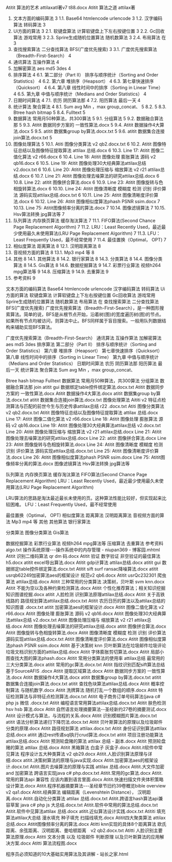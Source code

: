 Atitit 算法的艺术 attilaxatl著v7 t88.docx
Atitit 算法之道 attilax著

1. 文本方面的编码算法	3
1.1. Base64 htmlencode  urlencode	3
1.2. 汉字编码算法   转码算法	3
2. Ui方面的算法	3
2.1. 软键盘算法  计算软键盘上下左右按键位置	3
2.2. Gc回收算法 游戏常用	3
2.3. Sprire生成随机位置算法  随机数算法	3
2.4. 布局算法 在	3
3. 查找搜索算法 二分查找算法 BFS(广度优先搜索)	3
3.1. 广度优先搜索算法（Breadth-First-Search）	4
4. 通讯算法 互操作算法	4
5. 加解密算法 aes md5 3des	4
6. 排序算法	4
6.1. 第二部分（Part II） 排序与顺序统计（Sorting and Order Statistics）	4
6.2. 第六章 堆排序（Heapsort）	4
6.3. 第七章快速排序（Quicksort）	4
6.4. 第八章 线性时间中的排序（Sorting in Linear Time）	4
6.5. 第九章 中值与顺序统计（Medians and Order Statistics）	4
7. 日期时间算法	4
7.1. 农历 阴历算法那	4
7.2. 阳历算法  最后一天	4
8. 统计算法 聚合算法	4
8.1. Sum  avg Min ，max group_concat、	5
8.2. 	5
8.3. Btree  hash  bitmap	5
8.4. Fulltext	5
9. 数据算法 常用月50种算法，共300算法	5
9.1. 分组算法	5
9.2. 数据融合算法那	5
9.3. Atitit 数据同步方案的 一致性算法.docx	5
9.4. Atitit 数据操作4大算法.docx	5
9.5. atitit 数据集group by算法.docx.txt	5
9.6. atitit 数据集合连接join算法.docx.txt	5
10. 图像处理算法	5
10.1. Atiti 图像分类算法 v2 qb2.docx.txt	6
10.2. Atitit  图像特征总结以及图像特征提取算法 attilax 总结.docx	6
10.3. Line 17: Atitit 图像二值化算法 v2 r66.docx	6
10.4. Line 18: Atitit 图像处理  膨胀算法 源码 v2 qb16.docx	6
10.5. Line 19: Atitit 图像处理30大经典算法attilax总结 v2.docx.txt	6
10.6. Line 20: Atitit 图像处理压缩与 缩放算法 v2 r21 attilax总结.docx	6
10.7. Line 21: Atitit 图像处理去噪算法的研究attilax总结.docx	6
10.8. Line 22: atitit 图像拼合算法.docx	6
10.9. Line 23: Atitit 图像旋转与色相旋转算法.docx	6
10.10. Line 24: Atitit 图像清晰度 模糊度 检测 识别 评价算法 源码实现attilax总结.docx.txt	6
10.11. Line 25: Atitit 图像清晰度评价算法.docx	6
10.12. Line 26: Atitit 图像相似度算法phash PSNR ssim.docx	7
10.13. Line 75: Atitit图像频率分离的算法.docx	7
10.14. 图像滤镜算法	7
10.15. Hsv算法转换  jpg算法等	7
11. 队列算法 内存换页算法 缓存淘汰算法	7
11.1. FIFO算法(Second Chance Page Replacement Algorithm)	7
11.2. LRU：Least Recently Used，最近最少使用最久未使用算法(LRU Page Replacement Algorithm)	7
11.3. LFU：Least Frequently Used，最不经常使用	7
11.4. 最佳置换（Optimal， OPT)	7
12. 相似度算法 距离算法	8
12.1. 汉明距离算法	8
13. 音视频方面的算法	8
13.1. Mp3 mp4 等	8
14. 其他	8
14.1. 其他算法	8
14.2. 银行家算法	8
14.3. 分类算法	8
14.4. 图像分类算法	8
14.5. Gis算法	8
14.6. 数据挖掘算法	9
14.7. 彩票行业算法 视频h264  mpg算法等	9
14.8. 压缩算法	9
14.9. 去重算法	9
15. 参考资料	9

文本方面的编码算法
Base64 htmlencode  urlencode
汉字编码算法   转码算法
Ui方面的算法
软键盘算法  计算软键盘上下左右按键位置
Gc回收算法 游戏常用
Sprire生成随机位置算法  随机数算法
布局算法 在
查找搜索算法 二分查找算法 BFS(广度优先搜索)
广度优先搜索算法（Breadth-First-Search），是一种图形搜索算法。简单的说，BFS是从根节点开始，沿着树(图)的宽度遍历树(图)的节点。如果所有节点均被访问，则算法中止。BFS同样属于盲目搜索。一般用队列数据结构来辅助实现BFS算法。

广度优先搜索算法（Breadth-First-Search）
通讯算法 互操作算法
加解密算法 aes md5 3des
排序算法
第二部分（Part II） 排序与顺序统计（Sorting and Order Statistics）
第六章 堆排序（Heapsort）
第七章快速排序（Quicksort）
第八章 线性时间中的排序（Sorting in Linear Time）
第九章 中值与顺序统计（Medians and Order Statistics）
日期时间算法
农历 阴历算法那
阳历算法  最后一天
统计算法 聚合算法
Sum  avg Min ，max group_concat、

Btree  hash  bitmap
Fulltext
数据算法 常用月50种算法，共300算法
分组算法
数据融合算法那
join
atitit gui 数据绑定table控件绑定算法.docx.txt
Atitit 数据同步方案的 一致性算法.docx
Atitit 数据操作4大算法.docx
atitit 数据集group by算法.docx.txt
atitit 数据集合连接join算法.docx.txt
图像处理算法
Aititi v2 特征点检测算法与匹配的前世今生与历史传承attilax总结 r22 .docx.txt
Atiti 图像分类算法 v2 qb2.docx.txt
Atitit  图像特征总结以及图像特征提取算法 attilax 总结.docx
Line 17: Atitit 图像二值化算法 v2 r66.docx
	Line 18: Atitit 图像处理  膨胀算法 源码 v2 qb16.docx
	Line 19: Atitit 图像处理30大经典算法attilax总结 v2.docx.txt
	Line 20: Atitit 图像处理压缩与 缩放算法 v2 r21 attilax总结.docx
	Line 21: Atitit 图像处理去噪算法的研究attilax总结.docx
	Line 22: atitit 图像拼合算法.docx
	Line 23: Atitit 图像旋转与色相旋转算法.docx
	Line 24: Atitit 图像清晰度 模糊度 检测 识别 评价算法 源码实现attilax总结.docx.txt
	Line 25: Atitit 图像清晰度评价算法.docx
	Line 26: Atitit 图像相似度算法phash PSNR ssim.docx
	Line 75: Atitit图像频率分离的算法.docx
图像滤镜算法
Hsv算法转换  jpg算法等


队列算法 内存换页算法 缓存淘汰算法
FIFO算法(Second Chance Page Replacement Algorithm)
LRU：Least Recently Used，最近最少使用最久未使用算法(LRU Page Replacement Algorithm)

LRU算法的思路是淘汰最近最长未使用的页。这种算法性能比较好，但实现起来比较困难。
LFU：Least Frequently Used，最不经常使用

最佳置换（Optimal， OPT)
相似度算法 距离算法
汉明距离算法
音视频方面的算法
Mp3 mp4 等
其他 
其他算法
银行家算法

分类算法
图像分类算法
Gis算法

数据挖掘算法
彩票行业算法 视频h264  mpg算法等
压缩算法
去重算法
参考资料
algo.txt
操作系统原理---操作系统中的内存管理 - niupan369 - 博客园.mhtml
Atitit  识别二维码算法  qr dm 码.docx
Atitit  验证 数字验证 非空验证的最佳算法  h5.docx
atitit excel导出算法.docx
Atitit gdp计算法 attilax总结.docx
atitit gui 数据绑定table控件绑定算法.docx.txt
Atitit sift  surf ransac降噪算法.docx
atitit usrqb62249加密算法aes的框架设计 规范v2 qb6.docx
Atitit usrQc232301  爬虫算法 attilax总结.docx
Atitit 三种常用的分类算法 决策树，贝叶斯 svm knn.docx
Atitit 不能为空以及各种约束检测算法.docx
Atitit 个性化推荐算法；相关知识挖掘 知识图谱挖掘.docx
atitit 人脸检测 识别算法原理attilax总结.docx
Atitit 关于高铁线路的 路径规划算法attilax总结.docx.txt
Atitit 农历日历的算法以及attilax总结的知识图谱 .docx.txt
atitit 加密算法aes的框架设计.docx
Atitit 图像二值化算法 v2 r66.docx
Atitit 图像处理  膨胀算法 源码 v2 qb16.docx
Atitit 图像处理30大经典算法attilax总结 v2.docx.txt
Atitit 图像处理压缩与 缩放算法 v2 r21 attilax总结.docx
Atitit 图像处理去噪算法的研究attilax总结.docx
atitit 图像拼合算法.docx
Atitit 图像旋转与色相旋转算法.docx
Atitit 图像清晰度 模糊度 检测 识别 评价算法 源码实现attilax总结.docx.txt
Atitit 图像清晰度评价算法.docx
Atitit 图像相似度算法phash PSNR ssim.docx
Atitit 基于决策树 knn 贝叶斯算法在垃圾邮件垃圾评论垃圾文档识别方面的attilax总结.docx
Atitit 字体膨胀剪切算法.docx
Atitit 局部小图查找大图的算法phash.docx
Atitit 常用分类算法的使用率 attilax总结 最常用的三大分类算法.docx
atitit 常用的gc算法.docx.txt
Atitit 指纹识别匹配sift算法总结 基于SourceAFIS  .docx
Atitit 提取区域算法.docx
Atitit 数据同步方案的 一致性算法.docx
Atitit 数据操作4大算法.docx
atitit 数据集group by算法.docx.txt
atitit 数据集合连接join算法.docx.txt
atitit 查找色块算法attilax总结.docx
Atitit 概率控制算法 与随机数字.docx
Atitit 洗牌算法 随机打乱一个数组的顺序.docx
Atitit 特征检测算法与非特征点检测算法.docx.txt
Atitit 电子商务订单号码算法(java c# php js  微信 .docx.txt
Atitit 编程语言常用算法attilax总结.docx.txt
Atitit 肤色检测 hsv hsb 算法.docx
Atitit 自然语言处理摘要算法--圣经新约27卷的摘要测试.docx
Atitit 设计模式与算法，与流程的关系.docx
Atitit 识别模糊图片算法.docx.txt
atitit 语法分析算法递归下降罚法.docx.txt
Atitit 贝叶斯算法的原理以及垃圾邮件分类的原理.docx
Atitit 路径规划算法 attilax.docx.txt
Atitit 身份证识别算法attilax总结.docx
atitit 通过rest传递sql执行crud算法.docx.txt
atitit 项目注册功能算法attilax总结.docx
Atitit 预测轮盘赌的算法  attilax 总结 - 副本.docx
Atitit 预测轮盘赌的算法  attilax 总结.docx
Atitit 黑箱算法 白盒子  灰盒子.docx
Atitit.it软件中常见算法   程序设计五大种类算法 v2 qb29.docx
Atitit.人脸识别算法原理与详细.docx
atitit.决策树算法的原理与java实现.docx
Atitit.加密算法aes的框架设计.docx.txt
Atitit.图片去噪算法的原理与实践 attilax 总结.docx
Atitit.大文件加密 and 加密算法 跨语言实现java c# php.docx.txt
Atitit.常用的gc算法.docx
Atitit.常用的算法api 兼容性  应该内置到语言里面.docx
Atitit.快速扫描文件夹体积策略设计算法.docx
Atitit.程序机器摘要算法---圣经章节旧约39卷概览bible overview v2 qa1.docx
Atitit.经典算法  编辑距离（Levenshtein Distance），  汉明距离.docx
Atitit.自动化分类算法 attilax 总结.docx.txt
Atitit.跨语言hash算法api兼容草案 java c# php js 大总结.docx.txt
Atitit.软件中常用的算法总结.docx.txt
Atitit.软件中见算法attilax 总结.docx
atitit.近似算法设计实践.docx.txt
Atititi 填充算法attilax大总结 漫水填充 种子填充 扫描线填充.docx
Atitit四大聚类算法 attilax总结.docx
Atitit图像频率分离的算法.docx
Atitti knn实现的具体8个距离算法  欧氏距离、余弦距离、汉明距离、曼哈顿距离　v2 qb2.docx.txt
Atitti 人脸识别主要算法原理.docx
Atitti 文本分类  以及 垃圾邮件 判断原理 以及贝叶斯算法的应用解决方案.docx
Atitti 算法流程图.docx


程序员必须知道的10大基础实用算法及其讲解 - 站长之家.html
